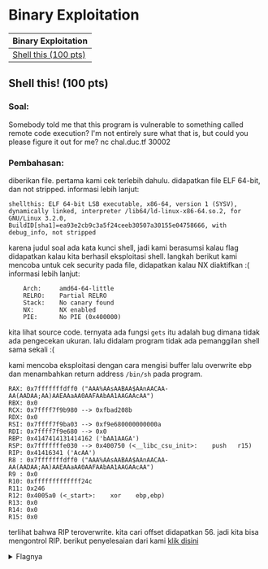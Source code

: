 # Binary Exploitation

| Binary Exploitation  |
| ------------- |
| [Shell this (100 pts)](#shell-this-100-pts)|

## Shell this! (100 pts)

### Soal:
Somebody told me that this program is vulnerable to something called remote code execution?
I'm not entirely sure what that is, but could you please figure it out for me?
nc chal.duc.tf 30002

### Pembahasan:
diberikan file. pertama kami cek terlebih dahulu. didapatkan file ELF 64-bit, dan not stripped. informasi lebih lanjut:
```
shellthis: ELF 64-bit LSB executable, x86-64, version 1 (SYSV), dynamically linked, interpreter /lib64/ld-linux-x86-64.so.2, for GNU/Linux 3.2.0, BuildID[sha1]=ea93e2cb9c3a5f24ceeb30507a30155e04758666, with debug_info, not stripped
```
karena judul soal ada kata kunci shell, jadi kami berasumsi kalau flag didapatkan kalau kita berhasil eksploitasi shell. langkah berikut kami mencoba untuk cek security pada file, didapatkan kalau NX diaktifkan :( informasi lebih lanjut:
```
	Arch:     amd64-64-little
    RELRO:    Partial RELRO
    Stack:    No canary found
    NX:       NX enabled
    PIE:      No PIE (0x400000)
```
kita lihat source code. ternyata ada fungsi `gets` itu adalah bug dimana tidak ada pengecekan ukuran. lalu didalam program tidak ada pemanggilan shell sama sekali :( 
 
kami mencoba eksploitasi dengan cara mengisi buffer lalu overwrite ebp dan menambahkan return address `/bin/sh` pada program.
```
RAX: 0x7fffffffdff0 ("AAA%AAsAABAA$AAnAACAA-AA(AADAA;AA)AAEAAaAA0AAFAAbAA1AAGAAcAA")
RBX: 0x0 
RCX: 0x7ffff7f9b980 --> 0xfbad208b 
RDX: 0x0 
RSI: 0x7ffff7f9ba03 --> 0xf9e680000000000a 
RDI: 0x7ffff7f9e680 --> 0x0 
RBP: 0x4147414131414162 ('bAA1AAGA')
RSP: 0x7fffffffe030 --> 0x400750 (<__libc_csu_init>:	push   r15)
RIP: 0x41416341 ('AcAA')
R8 : 0x7fffffffdff0 ("AAA%AAsAABAA$AAnAACAA-AA(AADAA;AA)AAEAAaAA0AAFAAbAA1AAGAAcAA")
R9 : 0x0 
R10: 0xfffffffffffff24c 
R11: 0x246 
R12: 0x4005a0 (<_start>:	xor    ebp,ebp)
R13: 0x0 
R14: 0x0 
R15: 0x0
```
terlihat bahwa RIP teroverwrite. kita cari offset didapatkan 56. jadi kita bisa mengontrol RIP.
berikut penyelesaian dari kami [klik disini](https://github.com/ahm4ddm/Arsip-WU/tree/binary/Down%20Under%20CTF%202020/pwn/shellthis/solver.py)
<details>
<summary>Flagnya</summary>
DUCTF{h0w_d1d_you_c4LL_That_funCT10n?!?!?}
</details>
